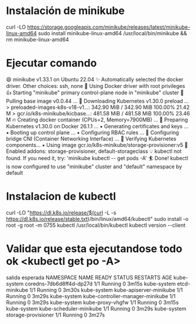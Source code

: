 # Instalación de minikube
curl -LO https://storage.googleapis.com/minikube/releases/latest/minikube-linux-amd64
sudo install minikube-linux-amd64 /usr/local/bin/minikube && rm minikube-linux-amd64
# Ejecutar comando <minikube start>
😄  minikube v1.33.1 on Ubuntu 22.04
✨  Automatically selected the docker driver. Other choices: ssh, none
📌  Using Docker driver with root privileges
👍  Starting "minikube" primary control-plane node in "minikube" cluster
🚜  Pulling base image v0.0.44 ...
💾  Downloading Kubernetes v1.30.0 preload ...
    > preloaded-images-k8s-v18-v1...:  342.90 MiB / 342.90 MiB  100.00% 21.42 M
    > gcr.io/k8s-minikube/kicbase...:  481.58 MiB / 481.58 MiB  100.00% 23.46 M
🔥  Creating docker container (CPUs=2, Memory=7900MB) ...
🐳  Preparing Kubernetes v1.30.0 on Docker 26.1.1 ...
    ▪ Generating certificates and keys ...
    ▪ Booting up control plane ...
    ▪ Configuring RBAC rules ...
🔗  Configuring bridge CNI (Container Networking Interface) ...
🔎  Verifying Kubernetes components...
    ▪ Using image gcr.io/k8s-minikube/storage-provisioner:v5
🌟  Enabled addons: storage-provisioner, default-storageclass
💡  kubectl not found. If you need it, try: 'minikube kubectl -- get pods -A'
🏄  Done! kubectl is now configured to use "minikube" cluster and "default" namespace by default

# Instalacion de kubectl
curl -LO "https://dl.k8s.io/release/$(curl -L -s https://dl.k8s.io/release/stable.txt)/bin/linux/amd64/kubectl"
sudo install -o root -g root -m 0755 kubectl /usr/local/bin/kubectl
kubectl version --client

# Validar que esta ejecutandose todo ok <kubectl get po -A>
salida esperada
NAMESPACE     NAME                               READY   STATUS    RESTARTS   AGE
kube-system   coredns-7db6d8ff4d-dp27d           1/1     Running   0          3m15s
kube-system   etcd-minikube                      1/1     Running   0          3m30s
kube-system   kube-apiserver-minikube            1/1     Running   0          3m29s
kube-system   kube-controller-manager-minikube   1/1     Running   0          3m29s
kube-system   kube-proxy-vhgfw                   1/1     Running   0          3m15s
kube-system   kube-scheduler-minikube            1/1     Running   0          3m29s
kube-system   storage-provisioner                1/1     Running   0          3m27s

